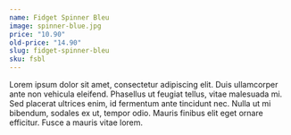 ```yaml
---
name: Fidget Spinner Bleu
image: spinner-blue.jpg
price: "10.90"
old-price: "14.90"
slug: fidget-spinner-bleu
sku: fsbl
---
```

Lorem ipsum dolor sit amet, consectetur adipiscing elit. Duis ullamcorper ante non vehicula eleifend.
Phasellus ut feugiat tellus, vitae malesuada mi. Sed placerat ultrices enim, id fermentum ante tincidunt nec.
Nulla ut mi bibendum, sodales ex ut, tempor odio. Mauris finibus elit eget ornare efficitur. Fusce a mauris vitae lorem.